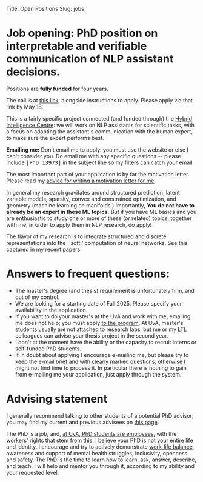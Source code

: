 Title: Open Positions
Slug: jobs

# Job opening: PhD position on interpretable and verifiable communication of NLP assistant decisions.

Positions are **fully funded** for four years.

The call is at [this link](
https://werkenbij.uva.nl/en/vacancies/phd-position-on-interpretable-and-verifiable-communication-of-nlp-assistant-decisions-netherlands-13973), alongside instructions to apply. Please apply via that link 
by May 18. 

This is a fairly specific project connected (and funded through) the [Hybrid Intelligence Centre](https://www.hybrid-intelligence-centre.nl/): we will work on NLP assistants for scientific tasks, with a focus on adapting the assistant's communication with the human expert, to make sure the expert performs best. 

**Emailing me:** Don't email me to apply: you must use the website or else I
can't consider you. Do email me with any specific questions -- please include
<tt>[PhD 13973]</tt> in the subject line so my filters can catch your email.

The most important part of your application is by far the motivation letter.
Please read my [advice for writing a motivation letter for me](/mletter.html).

In general my research gravitates around structured prediction, latent variable models,
sparsity, convex and constrained optimization, and geometry (machine learning on
manifolds.) Importantly, **You do not have to already be an expert in these ML topics.**
But if you have ML basics and you are enthusiastic to study one or more of these (or
related) topics, together with me, in order to apply them in NLP research, do apply!

The flavor of my research is to integrate structured and discrete
representations into the ``soft'' computation of neural networks.
See this captured in my [recent papers](/papers.html).

# Answers to frequent questions:

- The master's degree (and thesis) requirement is unfortunately firm, and out of my control.
- We are looking for a starting date of Fall 2025. Please specify your
  availability in the application.
- If you want to do your master's at the UvA and work with me, emailing me does
  not help; you must apply [to the
  program](https://www.uva.nl/en/programmes/masters/artificial-intelligence/artificial-intelligence.html).
  At UvA, master's students usually are not attached to research labs, but me
  or my LTL colleagues can advise your thesis project in the second year.
- I don't at the moment have the ability or the capacity to recruit interns or
  self-funded PhD students.
- If in doubt about applying I encourage e-mailing me, but please try to keep
  the e-mail brief and with clearly marked questions, otherwise I might not find time
  to process it. In particular there is nothing to gain from e-mailing me
  your application, just apply through the system.

# Advising statement

I generally recommend talking to other students of a potential PhD
advisor; you may find my current and previous advisees on [this
page](/students.html).

The PhD is a job, and, [at UvA, PhD students are employees](https://www.uva.nl/en/about-the-uva/working-at-the-uva/terms-of-employment/terms-of-employment.html),
with the workers' rights
that stem from this. 
I believe your PhD is not your entire life and identity. I encourage and try to
actively demonstrate [work-life
balance](https://www.uva.nl/en/about-the-uva/working-at-the-uva/terms-of-employment/work-and-personal-life/work-and-personal-life.html), awareness and support of mental health struggles,
inclusivity, openness and safety.
The PhD is the time to learn how to learn, ask,
answer, describe, and teach. I will help and mentor you through it,
according to my ability and your requested level.

